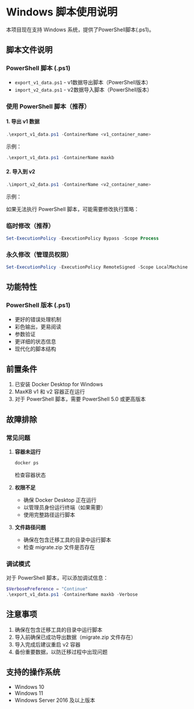 # Windows 脚本使用说明

本项目现在支持 Windows 系统，提供了PowerShell脚本(.ps1)。

## 脚本文件说明

### PowerShell 脚本 (.ps1)
- `export_v1_data.ps1` - v1数据导出脚本（PowerShell版本）
- `import_v2_data.ps1` - v2数据导入脚本（PowerShell版本）


### 使用 PowerShell 脚本（推荐）

#### 1. 导出 v1 数据
```powershell
.\export_v1_data.ps1 -ContainerName <v1_container_name>
```

示例：
```powershell
.\export_v1_data.ps1 -ContainerName maxkb
```

#### 2. 导入到 v2
```powershell
.\import_v2_data.ps1 -ContainerName <v2_container_name>
```

示例：

如果无法执行 PowerShell 脚本，可能需要修改执行策略：

### 临时修改（推荐）
```powershell
Set-ExecutionPolicy -ExecutionPolicy Bypass -Scope Process
```

### 永久修改（管理员权限）
```powershell
Set-ExecutionPolicy -ExecutionPolicy RemoteSigned -Scope LocalMachine
```

## 功能特性

### PowerShell 版本 (.ps1)
- 更好的错误处理机制
- 彩色输出，更易阅读
- 参数验证
- 更详细的状态信息
- 现代化的脚本结构

## 前置条件

1. 已安装 Docker Desktop for Windows
2. MaxKB v1 和 v2 容器正在运行
3. 对于 PowerShell 脚本，需要 PowerShell 5.0 或更高版本

## 故障排除

### 常见问题

1. **容器未运行**
   ```cmd
   docker ps
   ```
   检查容器状态

2. **权限不足**
   - 确保 Docker Desktop 正在运行
   - 以管理员身份运行终端（如果需要）
   - 使用完整路径运行脚本

4. **文件路径问题**
   - 确保在包含迁移工具的目录中运行脚本
   - 检查 migrate.zip 文件是否存在

### 调试模式

对于 PowerShell 脚本，可以添加调试信息：
```powershell
$VerbosePreference = "Continue"
.\export_v1_data.ps1 -ContainerName maxkb -Verbose
```

## 注意事项

1. 确保在包含迁移工具的目录中运行脚本
2. 导入前确保已成功导出数据（migrate.zip 文件存在）
3. 导入完成后建议重启 v2 容器
4. 备份重要数据，以防迁移过程中出现问题

## 支持的操作系统

- Windows 10
- Windows 11
- Windows Server 2016 及以上版本
